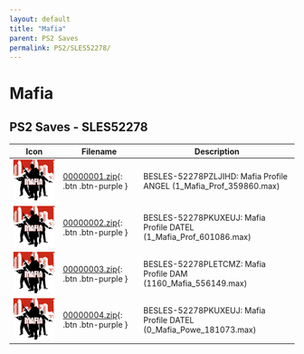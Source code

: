 ```yaml
---
layout: default
title: "Mafia"
parent: PS2 Saves
permalink: PS2/SLES52278/
---
```

# Mafia

## PS2 Saves - SLES52278

| Icon | Filename | Description |
|------|----------|-------------|
| ![Mafia](icon0.png) | [00000001.zip](00000001.zip){: .btn .btn-purple } | BESLES-52278PZLJIHD: Mafia Profile ANGEL (1_Mafia_Prof_359860.max) |
| ![Mafia](icon0.png) | [00000002.zip](00000002.zip){: .btn .btn-purple } | BESLES-52278PKUXEUJ: Mafia Profile DATEL (1_Mafia_Prof_601086.max) |
| ![Mafia](icon0.png) | [00000003.zip](00000003.zip){: .btn .btn-purple } | BESLES-52278PLETCMZ: Mafia Profile DAM (1160_Mafia_556149.max) |
| ![Mafia](icon0.png) | [00000004.zip](00000004.zip){: .btn .btn-purple } | BESLES-52278PKUXEUJ: Mafia Profile DATEL (0_Mafia_Powe_181073.max) |
